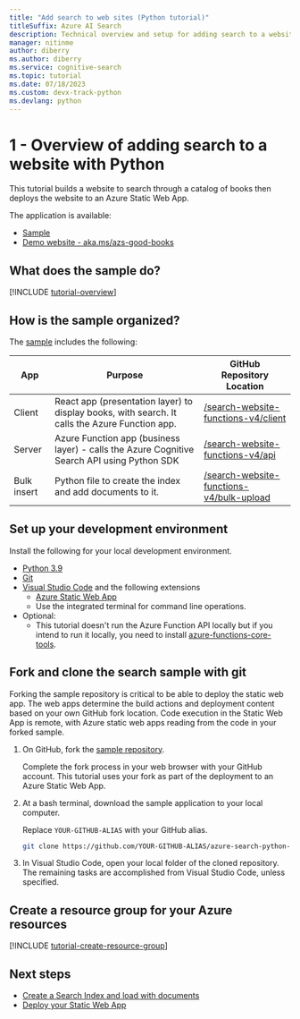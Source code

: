 ```yaml
---
title: "Add search to web sites (Python tutorial)"
titleSuffix: Azure AI Search
description: Technical overview and setup for adding search to a website with Python and deploying to Azure Static Web App. 
manager: nitinme
author: diberry
ms.author: diberry
ms.service: cognitive-search
ms.topic: tutorial
ms.date: 07/18/2023
ms.custom: devx-track-python
ms.devlang: python
---
```


# 1 - Overview of adding search to a website with Python

This tutorial builds a website to search through a catalog of books then deploys the website to an Azure Static Web App. 

The application is available: 
* [Sample](https://github.com/Azure-Samples/azure-search-python-samples/tree/master/search-website-functions-v4)
* [Demo website - aka.ms/azs-good-books](https://aka.ms/azs-good-books)

## What does the sample do? 

[!INCLUDE [tutorial-overview](includes/tutorial-add-search-website-what-sample-does.md)]

## How is the sample organized?

The [sample](https://github.com/Azure-Samples/azure-search-python-samples/tree/master/search-website-functions-v4) includes the following:

|App|Purpose|GitHub<br>Repository<br>Location|
|--|--|--|
|Client|React app (presentation layer) to display books, with search. It calls the Azure Function app. |[/search-website-functions-v4/client](https://github.com/Azure-Samples/azure-search-python-samples/tree/master/search-website-functions-v4/client)|
|Server|Azure Function app (business layer) - calls the Azure Cognitive Search API using Python SDK |[/search-website-functions-v4/api](https://github.com/Azure-Samples/azure-search-python-samples/tree/master/search-website-functions-v4/api)|
|Bulk insert|Python file to create the index and add documents to it.|[/search-website-functions-v4/bulk-upload](https://github.com/Azure-Samples/azure-search-python-samples/tree/master/search-website-functions-v4/bulk-upload)|

## Set up your development environment

Install the following for your local development environment. 

- [Python 3.9](https://www.python.org/downloads/)
- [Git](https://git-scm.com/downloads)
- [Visual Studio Code](https://code.visualstudio.com/) and the following extensions
    - [Azure Static Web App](https://marketplace.visualstudio.com/items?itemName=ms-azuretools.vscode-azurestaticwebapps) 
    - Use the integrated terminal for command line operations.
- Optional:
    - This tutorial doesn't run the Azure Function API locally but if you intend to run it locally, you need to install [azure-functions-core-tools](../azure-functions/functions-run-local.md?tabs=linux%2ccsharp%2cbash).

## Fork and clone the search sample with git

Forking the sample repository is critical to be able to deploy the static web app. The web apps determine the build actions and deployment content based on your own GitHub fork location. Code execution in the Static Web App is remote, with Azure static web apps reading from the code in your forked sample.

1. On GitHub, fork the [sample repository](https://github.com/Azure-Samples/azure-search-python-samples). 

    Complete the fork process in your web browser with your GitHub account. This tutorial uses your fork as part of the deployment to an Azure Static Web App. 

1. At a bash terminal, download the sample application to your local computer. 

    Replace `YOUR-GITHUB-ALIAS` with your GitHub alias. 

    ```bash
    git clone https://github.com/YOUR-GITHUB-ALIAS/azure-search-python-samples.git
    ```

1. In Visual Studio Code, open your local folder of the cloned repository. The remaining tasks are accomplished from Visual Studio Code, unless specified.

## Create a resource group for your Azure resources

[!INCLUDE [tutorial-create-resource-group](includes/tutorial-add-search-website-create-resource-group.md)]

## Next steps

* [Create a Search Index and load with documents](tutorial-python-create-load-index.md)
* [Deploy your Static Web App](tutorial-python-deploy-static-web-app.md)
